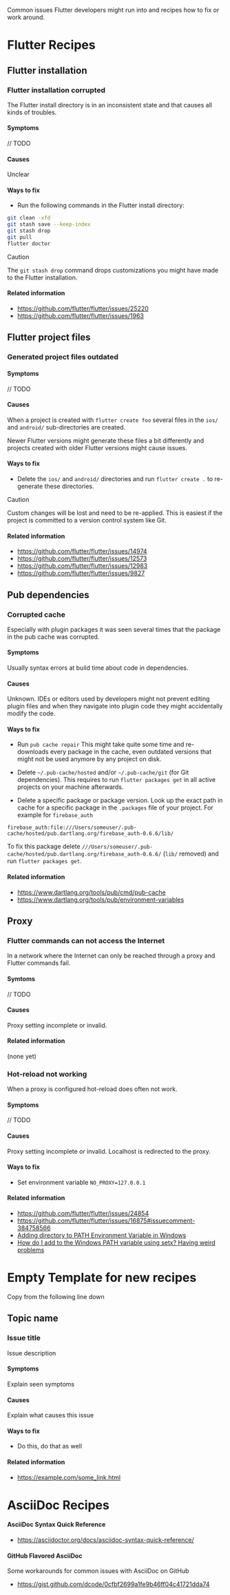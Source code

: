 Common issues Flutter developers might run into and recipes how to fix or work around.

# Flutter Recipes

## Flutter installation

### Flutter installation corrupted

The Flutter install directory is in an inconsistent state and that causes all kinds of troubles.

#### Symptoms

// TODO

#### Causes

Unclear

#### Ways to fix

- Run the following commands in the Flutter install directory:
```sh
git clean -xfd
git stash save --keep-index
git stash drop
git pull
flutter doctor
```

> [!CAUTION]
> The `git stash drop` command drops customizations you might have made to the Flutter installation.

#### Related information
- https://github.com/flutter/flutter/issues/25220
- https://github.com/flutter/flutter/issues/1963

## Flutter project files

### Generated project files outdated

#### Symptoms
// TODO

#### Causes

When a project is created with `flutter create foo` several files in the `ios/` and `android/` sub-directories are created.

Newer Flutter versions might generate these files a bit differently and projects created with older Flutter versions might cause issues.

#### Ways to fix

- Delete the `ios/` and `android/` directories and run `flutter create .` to re-generate these directories.

> [!CAUTION]
> Custom changes will be lost and need to be re-applied.
> This is easiest if the project is committed to a version control system like Git.


#### Related information
- https://github.com/flutter/flutter/issues/14974
- https://github.com/flutter/flutter/issues/12573
- https://github.com/flutter/flutter/issues/12983
- https://github.com/flutter/flutter/issues/9827


## Pub dependencies

### Corrupted cache

Especially with plugin packages it was seen several times that the package in the pub cache was corrupted.

#### Symptoms
Usually syntax errors at build time about code in dependencies.

#### Causes

Unknown.
IDEs or editors used by developers might not prevent editing plugin files and when they navigate into plugin code they might accidentally modify the code.

#### Ways to fix

- Run `pub cache repair`
This might take quite some time and re-downloads every package in the cache, even outdated versions that might not be used anymore by any project on disk.

- Delete `~/.pub-cache/hosted` and/or `~/.pub-cache/git` (for Git dependencies).
This requires to run `flutter packages get` in all active projects on your machine afterwards.

- Delete a specific package or package version.
Look up the exact path in cache for a specific package in the `.packages` file of your project.
For example for `firebase_auth`
```
firebase_auth:file:///Users/someuser/.pub-cache/hosted/pub.dartlang.org/firebase_auth-0.6.6/lib/
```
To fix this package delete `///Users/someuser/.pub-cache/hosted/pub.dartlang.org/firebase_auth-0.6.6/` (`lib/` removed) and run `flutter packages get`.

#### Related information
- https://www.dartlang.org/tools/pub/cmd/pub-cache
- https://www.dartlang.org/tools/pub/environment-variables

## Proxy

### Flutter commands can not access the Internet

In a network where the Internet can only be reached through a proxy and Flutter commands fail.

#### Symtoms

// TODO

#### Causes

Proxy setting incomplete or invalid.

#### Related information
(none yet)

### Hot-reload not working

When a proxy is configured hot-reload does often not work.

#### Symptoms

// TODO

#### Causes

Proxy setting incomplete or invalid.
Localhost is redirected to the proxy.

#### Ways to fix

- Set environment variable `NO_PROXY=127.0.0.1`

#### Related information

- https://github.com/flutter/flutter/issues/24854
- https://github.com/flutter/flutter/issues/16875#issuecomment-384758566
- [Adding directory to PATH Environment Variable in Windows](https://stackoverflow.com/questions/9546324)
- [How do I add to the Windows PATH variable using setx? Having weird problems](https://stackoverflow.com/questions/19287379)


# Empty Template for new recipes

Copy from the following line down

## Topic name

### Issue title

Issue description

#### Symptoms
Explain seen symptoms

#### Causes

Explain what causes this issue

#### Ways to fix

- Do this, do that as well

#### Related information
- https://example.com/some_link.html


# AsciiDoc Recipes

#### AsciiDoc Syntax Quick Reference

- https://asciidoctor.org/docs/asciidoc-syntax-quick-reference/

#### GitHub Flavored AsciiDoc

Some workarounds for common issues with AsciiDoc on GitHub

- https://gist.github.com/dcode/0cfbf2699a1fe9b46ff04c41721dda74